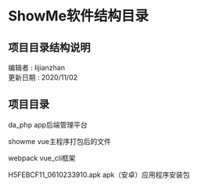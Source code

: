 # ShowMe软件结构目录

## 项目目录结构说明

编辑者 : lijianzhan               
更新日期 : 2020/11/02

## 项目目录
da_php app后端管理平台

showme vue主程序打包后的文件

webpack vue_cli框架

H5FEBCF11_0610233910.apk apk（安卓）应用程序安装包


